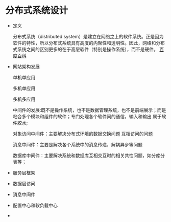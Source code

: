 # 分布式系统设计

- 定义

    分布式系统（distributed system）是建立在网络之上的软件系统。正是因为软件的特性，所以分布式系统具有高度的内聚性和透明性。因此，网络和分布式系统之间的区别更多的在于高层软件（特别是操作系统），而不是硬件。
    [百度百科](https://baike.baidu.com/item/分布式系统/4905336)

- 网站架构发展

    单机单应用

    多机单应用

    多机多应用

    中间件的发展:既不是操作系统，也不是数据管理系统，也不是前端展示；而是粘合多个模块和组件的软件；专门处理各个软件间的通信，输入和输出 属于软件胶水;

    对象访问中间件：主要解决分布式环境的数据交换问题 互相访问的问题

    消息中间件：主要是解决各个系统中的消息传递，解耦异步等问题

    数据库中间件：主要解决系统和数据库互相交互时的相关共性问题，如分库分表等；



- 服务层框架



- 数据层访问

- 消息中间件

- 配置中心和软负载中心

- 
